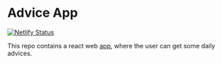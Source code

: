 # Advice App

[![Netlify Status](https://api.netlify.com/api/v1/badges/31a1d120-3c30-43d1-ba9f-7ee9d162f091/deploy-status)](https://app.netlify.com/sites/cezari0o-advice-react/deploys)

This repo contains a react web [app](https://cezari0o-advice-react.netlify.app/), where the user can get some daily advices.